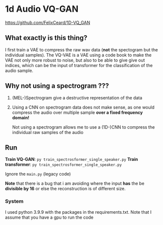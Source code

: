 # 1d Audio VQ-GAN
https://github.com/FelixCeard/1D-VQ_GAN
## What exactly is this thing?

I first train a VAE to compress the raw wav data (**not** the spectogram but the individual samples).
The VQ-VAE is a VAE using a code book to make the VAE not only more robust to noise, but also to be able to give give
out indices,
which can be the input of transformer for the classification of the audio sample.

## Why not using a spectrogram ???

1. (MEL-)Spectrogram give a destructive representation of the data
2. Using a CNN on spectrogram data does not make sense, as one would compress the audio over multiple sample **over a
   fixed frequency domain!**

   Not using a spectrogram allows me to use a (1D-)CNN to compress the individual raw samples of the audio

## Run

**Train VQ-GAN**: `py train_spectrosformer_single_speaker.py`
**Train transformer**: `py train_spectrosformer_single_speaker.py`

Ignore the `main.py` (legacy code)

**Note** that there is a bug that i am avoiding where the input **has** the be **divisible by 16** or else the
reconstruction is of different size.

### System
I used python 3.9.9 with the packages in the requirements.txt.
Note that I assume that you have a gpu to run the code